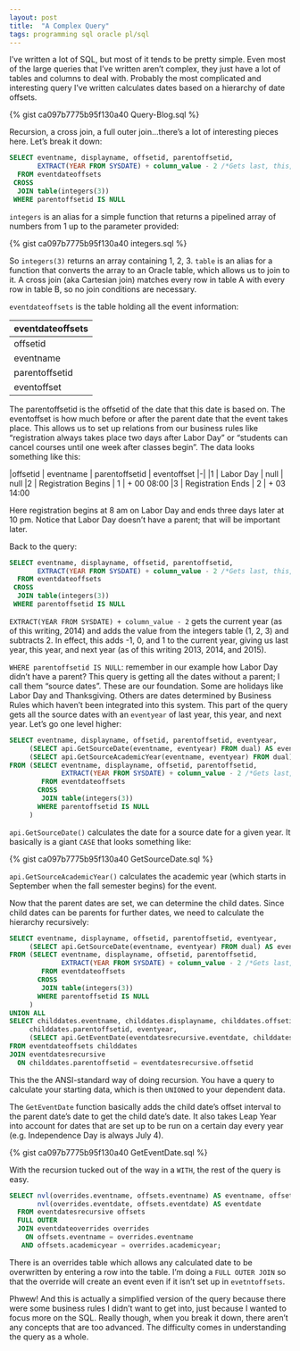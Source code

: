 ```yaml
---
layout: post
title:  "A Complex Query"
tags: programming sql oracle pl/sql
---
```


I’ve written a lot of SQL, but most of it tends to be pretty simple. Even most of the large queries that I’ve written aren’t complex, they just have a lot of tables and columns to deal with. Probably the most complicated and interesting query I’ve written calculates dates based on a hierarchy of date offsets.

{% gist ca097b7775b95f130a40 Query-Blog.sql %}

Recursion, a cross join, a full outer join…there’s a lot of interesting pieces here. Let’s break it down:

~~~ sql
SELECT eventname, displayname, offsetid, parentoffsetid,
       EXTRACT(YEAR FROM SYSDATE) + column_value - 2 /*Gets last, this, and next year*/AS eventyear
  FROM eventdateoffsets
 CROSS 
  JOIN table(integers(3))
 WHERE parentoffsetid IS NULL
~~~

`integers` is an alias for a simple function that returns a pipelined array of numbers from 1 up to the parameter provided:

{% gist ca097b7775b95f130a40 integers.sql %}

So `integers(3)` returns an array containing 1, 2, 3. `table` is an alias for a function that converts the array to an Oracle table, which allows us to join to it. A cross join (aka Cartesian join) matches every row in table A with every row in table B, so no join conditions are necessary.

`eventdateoffsets` is the table holding all the event information:

|eventdateoffsets
|-|
|offsetid       |Number (PK)   
|eventname      | Varchar2
|parentoffsetid | Number                       
|eventoffset    | Interval

The parentoffsetid is the offsetid of the date that this date is based on. The eventoffset is how much before or after the parent date that the event takes place. This allows us to set up relations from our business rules like “registration always takes place two days after Labor Day” or “students can cancel courses until one week after classes begin”. The data looks something like this:

|offsetid | eventname | parentoffsetid | eventoffset
|-|
|1 | Labor Day           | null | null
|2 | Registration Begins | 1    | + 00 08:00 
|3 | Registration Ends   | 2    | + 03 14:00

Here registration begins at 8 <abbr>am</abbr> on Labor Day and ends three days later at 10 <abbr>pm</abbr>. Notice that Labor Day doesn’t have a parent; that will be important later.

Back to the query:

~~~ sql
SELECT eventname, displayname, offsetid, parentoffsetid,
       EXTRACT(YEAR FROM SYSDATE) + column_value - 2 /*Gets last, this, and next year*/AS eventyear
  FROM eventdateoffsets
 CROSS 
  JOIN table(integers(3))
 WHERE parentoffsetid IS NULL
~~~

`EXTRACT(YEAR FROM SYSDATE) + column_value - 2` gets the current year (as of this writing, 2014) and adds the value from the integers table (1, 2, 3) and subtracts 2. In effect, this adds -1, 0, and 1 to the current year, giving us last year, this year, and next year (as of this writing 2013, 2014, and 2015).

`WHERE parentoffsetid IS NULL`: remember in our example how Labor Day didn’t have a parent? This query is getting all the dates without a parent; I call them “source dates”. These are our foundation. Some are holidays like Labor Day and Thanksgiving. Others are dates determined by Business Rules which haven’t been integrated into this system. This part of the query gets all the source dates with an `eventyear` of last year, this year, and next year. Let’s go one level higher:

~~~ sql
SELECT eventname, displayname, offsetid, parentoffsetid, eventyear, 
     (SELECT api.GetSourceDate(eventname, eventyear) FROM dual) AS eventdate, 
     (SELECT api.GetSourceAcademicYear(eventname, eventyear) FROM dual) AS academicyear
FROM (SELECT eventname, displayname, offsetid, parentoffsetid,
             EXTRACT(YEAR FROM SYSDATE) + column_value - 2 /*Gets last, this, and next year*/AS eventyear
        FROM eventdateoffsets
       CROSS 
        JOIN table(integers(3))
       WHERE parentoffsetid IS NULL
     )
~~~

`api.GetSourceDate()` calculates the date for a source date for a given year. It basically is a giant `CASE` that looks something like:

{% gist ca097b7775b95f130a40 GetSourceDate.sql %}

`api.GetSourceAcademicYear()` calculates the academic year (which starts in September when the fall semester begins) for the event.

Now that the parent dates are set, we can determine the child dates. Since child dates can be parents for further dates, we need to calculate the hierarchy recursively:

~~~ sql
SELECT eventname, displayname, offsetid, parentoffsetid, eventyear, 
     (SELECT api.GetSourceDate(eventname, eventyear) FROM dual) AS eventdate
FROM (SELECT eventname, displayname, offsetid, parentoffsetid,
             EXTRACT(YEAR FROM SYSDATE) + column_value - 2 /*Gets last, this, and next year*/AS eventyear
        FROM eventdateoffsets
       CROSS 
        JOIN table(integers(3))
       WHERE parentoffsetid IS NULL
     )
UNION ALL
SELECT childdates.eventname, childdates.displayname, childdates.offsetid, 
     childdates.parentoffsetid, eventyear, 
     (SELECT api.GetEventDate(eventdatesrecursive.eventdate, childdates.offsetid, childdates.eventoffset, eventyear) FROM dual) AS eventdate
FROM eventdateoffsets childdates
JOIN eventdatesrecursive
  ON childdates.parentoffsetid = eventdatesrecursive.offsetid
~~~

This the the <abbr>ANSI</abbr>-standard way of doing recursion. You have a query to calculate your starting data, which is then `UNION`ed to your dependent data.

The `GetEventDate` function basically adds the child date’s offset interval to the parent date’s date to get the child date’s date. It also takes Leap Year into account for dates that are set up to be run on a certain day every year (e.g. Independence Day is always July 4).

{% gist ca097b7775b95f130a40 GetEventDate.sql %}

With the recursion tucked out of the way in a `WITH`, the rest of the query is easy.

~~~ sql
SELECT nvl(overrides.eventname, offsets.eventname) AS eventname, offsets.displayname, 
       nvl(overrides.eventdate, offsets.eventdate) AS eventdate
  FROM eventdatesrecursive offsets
  FULL OUTER
  JOIN eventdateoverrides overrides
    ON offsets.eventname = overrides.eventname
   AND offsets.academicyear = overrides.academicyear;
~~~

There is an overrides table which allows any calculated date to be overwritten by entering a row into the table. I’m doing a `FULL OUTER JOIN` so that the override will create an event even if it isn’t set up in `evetntoffsets`.

Phwew! And this is actually a simplified version of the query because there were some business rules I didn’t want to get into, just because I wanted to focus more on the <abbr>SQL</abbr>. Really though, when you break it down, there aren’t any concepts that are too advanced. The difficulty comes in understanding the query as a whole.